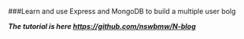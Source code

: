 ###Learn and use Express and MongoDB to build a multiple user bolg

***The tutorial is here <https://github.com/nswbmw/N-blog>***